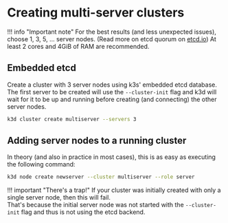# Creating multi-server clusters

!!! info "Important note"
    For the best results (and less unexpected issues), choose 1, 3, 5, ... server nodes. (Read more on etcd quorum on [etcd.io](https://etcd.io/docs/v3.3/faq/#why-an-odd-number-of-cluster-members))
    At least 2 cores and 4GiB of RAM are recommended.

## Embedded etcd

Create a cluster with 3 server nodes using k3s' embedded etcd database.
The first server to be created will use the `--cluster-init` flag and k3d will wait for it to be up and running before creating (and connecting) the other server nodes.

```bash
k3d cluster create multiserver --servers 3
```

## Adding server nodes to a running cluster

In theory (and also in practice in most cases), this is as easy as executing the following command:

```bash
k3d node create newserver --cluster multiserver --role server
```

!!! important "There's a trap!"
    If your cluster was initially created with only a single server node, then this will fail.  
    That's because the initial server node was not started with the `--cluster-init` flag and thus is not using the etcd backend.
